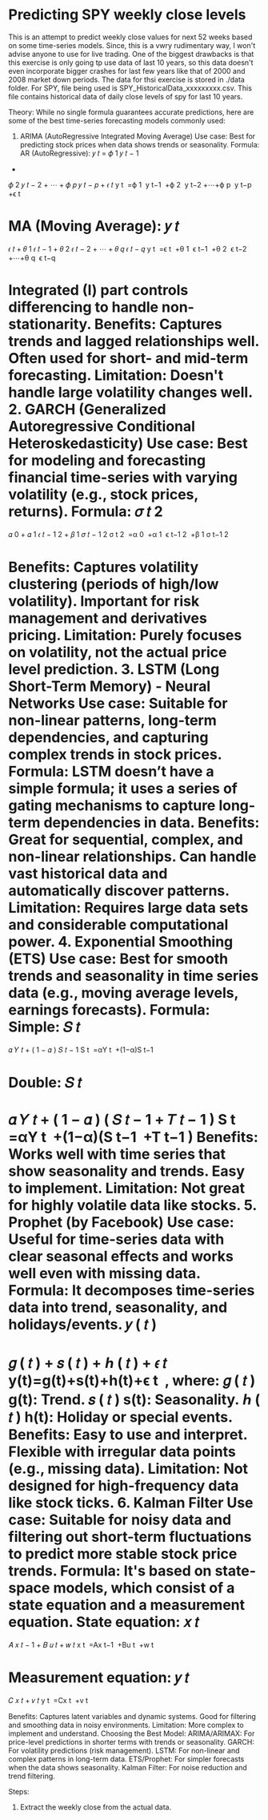 # Predicting SPY weekly close levels
This is an attempt to predict weekly close values for next 52 weeks based on some time-series models. Since, this is a vwry rudimentary way, I won't advise anyone to use for live trading. One of the biggest drawbacks is that this exercise is only going tp use data of last 10 years, so this data doesn't even incorporate bigger crashes for last few years like that of 2000 and 2008 market down periods.
The data for thsi exercise is stored in ./data folder.
For SPY, file being used is SPY_HistoricalData_xxxxxxxxx.csv. This file contains historical data of daily close levels of spy for last 10 years.

Theory:
While no single formula guarantees accurate predictions, here are some of the best time-series forecasting models commonly used:

1. ARIMA (AutoRegressive Integrated Moving Average)
Use case: Best for predicting stock prices when data shows trends or seasonality.
Formula:
AR (AutoRegressive): 
𝑦
𝑡
=
𝜙
1
𝑦
𝑡
−
1
+
𝜙
2
𝑦
𝑡
−
2
+
⋯
+
𝜙
𝑝
𝑦
𝑡
−
𝑝
+
𝜖
𝑡
y 
t
​
 =ϕ 
1
​
 y 
t−1
​
 +ϕ 
2
​
 y 
t−2
​
 +⋯+ϕ 
p
​
 y 
t−p
​
 +ϵ 
t
​
 
MA (Moving Average): 
𝑦
𝑡
=
𝜖
𝑡
+
𝜃
1
𝜖
𝑡
−
1
+
𝜃
2
𝜖
𝑡
−
2
+
⋯
+
𝜃
𝑞
𝜖
𝑡
−
𝑞
y 
t
​
 =ϵ 
t
​
 +θ 
1
​
 ϵ 
t−1
​
 +θ 
2
​
 ϵ 
t−2
​
 +⋯+θ 
q
​
 ϵ 
t−q
​
 
Integrated (I) part controls differencing to handle non-stationarity.
Benefits:
Captures trends and lagged relationships well.
Often used for short- and mid-term forecasting.
Limitation: Doesn't handle large volatility changes well.
2. GARCH (Generalized Autoregressive Conditional Heteroskedasticity)
Use case: Best for modeling and forecasting financial time-series with varying volatility (e.g., stock prices, returns).
Formula:
𝜎
𝑡
2
=
𝛼
0
+
𝛼
1
𝜖
𝑡
−
1
2
+
𝛽
1
𝜎
𝑡
−
1
2
σ 
t
2
​
 =α 
0
​
 +α 
1
​
 ϵ 
t−1
2
​
 +β 
1
​
 σ 
t−1
2
​
 
Benefits:
Captures volatility clustering (periods of high/low volatility).
Important for risk management and derivatives pricing.
Limitation: Purely focuses on volatility, not the actual price level prediction.
3. LSTM (Long Short-Term Memory) - Neural Networks
Use case: Suitable for non-linear patterns, long-term dependencies, and capturing complex trends in stock prices.
Formula: LSTM doesn’t have a simple formula; it uses a series of gating mechanisms to capture long-term dependencies in data.
Benefits:
Great for sequential, complex, and non-linear relationships.
Can handle vast historical data and automatically discover patterns.
Limitation: Requires large data sets and considerable computational power.
4. Exponential Smoothing (ETS)
Use case: Best for smooth trends and seasonality in time series data (e.g., moving average levels, earnings forecasts).
Formula:
Simple: 
𝑆
𝑡
=
𝛼
𝑌
𝑡
+
(
1
−
𝛼
)
𝑆
𝑡
−
1
S 
t
​
 =αY 
t
​
 +(1−α)S 
t−1
​
 
Double: 
𝑆
𝑡
=
𝛼
𝑌
𝑡
+
(
1
−
𝛼
)
(
𝑆
𝑡
−
1
+
𝑇
𝑡
−
1
)
S 
t
​
 =αY 
t
​
 +(1−α)(S 
t−1
​
 +T 
t−1
​
 )
Benefits:
Works well with time series that show seasonality and trends.
Easy to implement.
Limitation: Not great for highly volatile data like stocks.
5. Prophet (by Facebook)
Use case: Useful for time-series data with clear seasonal effects and works well even with missing data.
Formula: It decomposes time-series data into trend, seasonality, and holidays/events. 
𝑦
(
𝑡
)
=
𝑔
(
𝑡
)
+
𝑠
(
𝑡
)
+
ℎ
(
𝑡
)
+
𝜖
𝑡
y(t)=g(t)+s(t)+h(t)+ϵ 
t
​
 , where:
𝑔
(
𝑡
)
g(t): Trend.
𝑠
(
𝑡
)
s(t): Seasonality.
ℎ
(
𝑡
)
h(t): Holiday or special events.
Benefits:
Easy to use and interpret.
Flexible with irregular data points (e.g., missing data).
Limitation: Not designed for high-frequency data like stock ticks.
6. Kalman Filter
Use case: Suitable for noisy data and filtering out short-term fluctuations to predict more stable stock price trends.
Formula: It's based on state-space models, which consist of a state equation and a measurement equation.
State equation: 
𝑥
𝑡
=
𝐴
𝑥
𝑡
−
1
+
𝐵
𝑢
𝑡
+
𝑤
𝑡
x 
t
​
 =Ax 
t−1
​
 +Bu 
t
​
 +w 
t
​
 
Measurement equation: 
𝑦
𝑡
=
𝐶
𝑥
𝑡
+
𝑣
𝑡
y 
t
​
 =Cx 
t
​
 +v 
t
​
 
Benefits:
Captures latent variables and dynamic systems.
Good for filtering and smoothing data in noisy environments.
Limitation: More complex to implement and understand.
Choosing the Best Model:
ARIMA/ARIMAX: For price-level predictions in shorter terms with trends or seasonality.
GARCH: For volatility predictions (risk management).
LSTM: For non-linear and complex patterns in long-term data.
ETS/Prophet: For simpler forecasts when the data shows seasonality.
Kalman Filter: For noise reduction and trend filtering.

Steps:
1. Extract the weekly close from the actual data.
